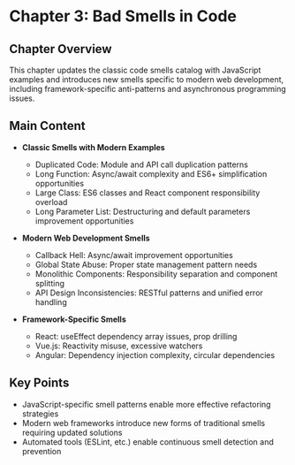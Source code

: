 # Chapter 3: Bad Smells in Code

## Chapter Overview
This chapter updates the classic code smells catalog with JavaScript examples and introduces new smells specific to modern web development, including framework-specific anti-patterns and asynchronous programming issues.

## Main Content
- **Classic Smells with Modern Examples**
  - Duplicated Code: Module and API call duplication patterns
  - Long Function: Async/await complexity and ES6+ simplification opportunities
  - Large Class: ES6 classes and React component responsibility overload
  - Long Parameter List: Destructuring and default parameters improvement opportunities

- **Modern Web Development Smells**
  - Callback Hell: Async/await improvement opportunities
  - Global State Abuse: Proper state management pattern needs
  - Monolithic Components: Responsibility separation and component splitting
  - API Design Inconsistencies: RESTful patterns and unified error handling

- **Framework-Specific Smells**
  - React: useEffect dependency array issues, prop drilling
  - Vue.js: Reactivity misuse, excessive watchers
  - Angular: Dependency injection complexity, circular dependencies

## Key Points
- JavaScript-specific smell patterns enable more effective refactoring strategies
- Modern web frameworks introduce new forms of traditional smells requiring updated solutions
- Automated tools (ESLint, etc.) enable continuous smell detection and prevention